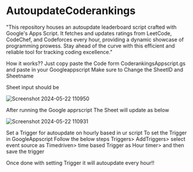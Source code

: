 # AutoupdateCoderankings
"This repository houses an autoupdate leaderboard script crafted with Google's Apps Script. It fetches and updates ratings from LeetCode, CodeChef, and Codeforces every hour, providing a dynamic showcase of programming prowess. Stay ahead of the curve with this efficient and reliable tool for tracking coding excellence."

How it works??
Just copy paste the Code form CoderankingsAppscript.gs and paste in your Googleappscript
Make sure to Change the SheetID and Sheetname 

Sheet input should be 

![Screenshot 2024-05-22 110950](https://github.com/alururamesh521/AutoupdateCoderankings/assets/142136138/a2da6d2b-4297-4e4e-b0b5-dae45317886b)

After running the Google apprscript 
The Sheet will update as below


![Screenshot 2024-05-22 110931](https://github.com/alururamesh521/AutoupdateCoderankings/assets/142136138/f3e31971-f48a-44d0-95b7-de8ba5ae7862)

Set a Trigger for autoupdate on hourly based in ur script 
To set the Trigger in GoogleAppscript Follow the below steps
Triggers> AddTriggers> select event source as Timedriven> time based Trigger as Hour timer> and then save the trigger

Once done with setting Trigger it will autoupdate every hour!!
